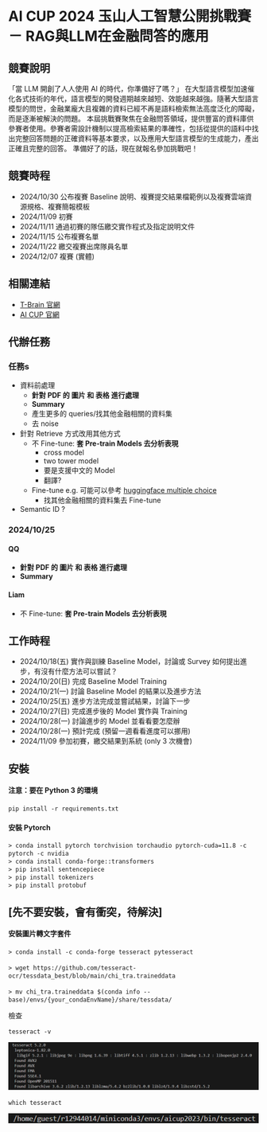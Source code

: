 # AI CUP 2024 玉山人工智慧公開挑戰賽 － RAG與LLM在金融問答的應用

## 競賽說明
「當 LLM 開創了人人使用 AI 的時代，你準備好了嗎？」
在大型語言模型加速催化各式技術的年代，語言模型的開發週期越來越短、效能越來越強。隨著大型語言模型的問世，金融業龐大且複雜的資料已經不再是語料檢索無法高度泛化的障礙，而是逐漸被解決的問題。
本屆挑戰賽聚焦在金融問答領域，提供豐富的資料庫供參賽者使用。參賽者需設計機制以提高檢索結果的準確性，包括從提供的語料中找出完整回答問題的正確資料等基本要求，以及應用大型語言模型的生成能力，產出正確且完整的回答。
準備好了的話，現在就報名參加挑戰吧！

## 競賽時程
- 2024/10/30 公布複賽 Baseline 說明、複賽提交結果檔範例以及複賽雲端資源規格、複賽簡報模板
- 2024/11/09 初賽 
- 2024/11/11 通過初賽的隊伍繳交實作程式及指定說明文件
- 2024/11/15 公布複賽名單
- 2024/11/22 繳交複賽出席隊員名單
- 2024/12/07 複賽 (實體)

## 相關連結
- [T-Brain 官網](https://tbrain.trendmicro.com.tw/Competitions/Details/37)
- [AI CUP 官網](https://www.aicup.tw/ai-cup-2024-competition)

## 代辦任務
### 任務s
- 資料前處理
    - **針對 PDF 的 圖片 和 表格 進行處理**
    - **Summary**
    - 產生更多的 queries/找其他金融相關的資料集
    - 去 noise
- 針對 Retrieve 方式改用其他方式 
    - 不 Fine-tune: **套 Pre-train Models 去分析表現**
        - cross model
        - two tower model
        - 要是支援中文的 Model
        - 翻譯?
    - Fine-tune e.g. 可能可以參考 [huggingface multiple choice](https://github.com/huggingface/transformers/blob/main/examples/pytorch/multiple-choice/run_swag_no_trainer.py)
        - 找其他金融相關的資料集去 Fine-tune
- Semantic ID ? 

### 2024/10/25
#### QQ
- **針對 PDF 的 圖片 和 表格 進行處理**
- **Summary**
#### Liam
- 不 Fine-tune: **套 Pre-train Models 去分析表現**

## 工作時程
- 2024/10/18(五) 實作與訓練 Baseline Model，討論或 Survey 如何提出進步，有沒有什麼方法可以嘗試？
- 2024/10/20(日) 完成 Baseline Model Training
- 2024/10/21(一) 討論 Baseline Model 的結果以及進步方法
- 2024/10/25(五) 進步方法完成並嘗試結果，討論下一步
- 2024/10/27(日) 完成進步後的 Model 實作與 Training
- 2024/10/28(一) 討論進步的 Model 並看看要怎麼辦
- 2024/10/28(一) 預計完成 (預留一週看看進度可以挪用)
- 2024/11/09 參加初賽，繳交結果到系統 (only 3 次機會)

## 安裝
#### 注意：要在 Python 3 的環境
```
pip install -r requirements.txt
```

#### 安裝 Pytorch
```
> conda install pytorch torchvision torchaudio pytorch-cuda=11.8 -c pytorch -c nvidia
> conda install conda-forge::transformers
> pip install sentencepiece
> pip install tokenizers
> pip install protobuf
```

## [先不要安裝，會有衝突，待解決]
#### 安裝圖片轉文字套件
```
> conda install -c conda-forge tesseract pytesseract

> wget https://github.com/tesseract-ocr/tessdata_best/blob/main/chi_tra.traineddata

> mv chi_tra.traineddata $(conda info --base)/envs/{your_condaEnvName}/share/tessdata/
```
檢查
```
tesseract -v
```
![alt text](image.png)

```
which tesseract
```
![alt text](image-1.png)